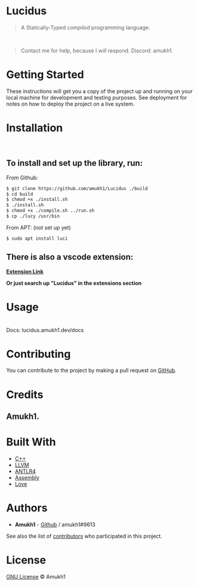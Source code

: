 <!-- [![npm version](https://badge.fury.io/js/ritchie.svg)](https://www.npmjs.com/package/ritchie) -->
<!-- [![GitHub version](https://badge.fury.io/gh/amukh1%2FRitchie-Plus-Plus.svg)](https://badge.fury.io/gh/amukh1%2FRitchie-Plus-Plus) -->

# Lucidus

> A Statically-Typed *compiled* programming language.

<br>

> Contact me for help, because I *will* respond. Discord: amukh1.

# Getting Started

These instructions will get you a copy of the project up and running on your local machine for development and testing purposes. See deployment for notes on how to deploy the project on a live system.

# Installation

<br>

## To install and set up the library, run:

From Github:

```sh
$ git clone https://github.com/amukh1/Lucidus ./build
$ cd build
$ chmod +x ./install.sh
$ ./install.sh
$ chmod +x ./compile.sh ../run.sh
$ cp ./lucy /usr/bin
```

From APT:
(not set up yet)
```sh
$ sudo apt install luci
```

## There is also a vscode extension:
**[Extension Link](https://marketplace.visualstudio.com/items?itemName=amukh1.lucidus)**

**Or  just search up "Lucidus" in the extensions section**

# Usage

<br>
Docs: lucidus.amukh1.dev/docs
<br>

# Contributing

You can contribute to the project by making a pull request on [GitHub](https://github.com/amukh1/Lucidus).

# Credits

## Amukh1.

# Built With

* [C++](https://cplusplus.com/)
* [LLVM](https://llvm.org/)
* [ANTLR4](https://www.antlr.org/)
* [Assembly](http://x86asm.net/)
* [Love](https://github.com/amukh1)

# Authors

* **Amukh1** - [Github](https://github.com/amukh1) / amukh1#9613

See also the list of [contributors](https://github.com/amukh1/Lucidus/contributors) who participated in this project.

# License

[GNU License](https://www.gnu.org/licenses/gpl-3.0.en.html) © Amukh1